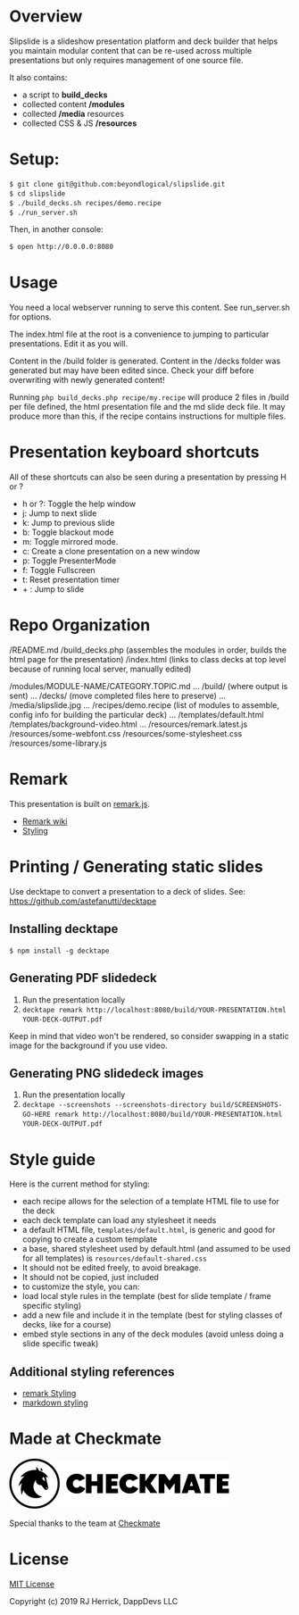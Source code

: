 # Overview

Slipslide is a slideshow presentation platform and deck builder that helps you maintain modular content that can be re-used across multiple presentations but only requires management of one source file.

It also contains:
* a script to **build_decks**
* collected content **/modules**
* collected **/media** resources
* collected CSS & JS **/resources**

# Setup: 
```bash
$ git clone git@github.com:beyondlogical/slipslide.git
$ cd slipslide
$ ./build_decks.sh recipes/demo.recipe
$ ./run_server.sh
```
Then, in another console:
```bash
$ open http://0.0.0.0:8080
```

# Usage

You need a local webserver running to serve this content. See run_server.sh for options.

The index.html file at the root is a convenience to jumping to particular presentations. Edit it as you will.

Content in the /build folder is generated.
Content in the /decks folder was generated but may have been edited since. Check your diff before overwriting with newly generated content!

Running `php build_decks.php recipe/my.recipe` will produce 2 files in /build per file defined, the html presentation file and the md slide deck file. It may produce more than this, if the recipe contains instructions for multiple files.

# Presentation keyboard shortcuts

All of these shortcuts can also be seen during a presentation by pressing H or ?

* h or ?: Toggle the help window
* j: Jump to next slide
* k: Jump to previous slide
* b: Toggle blackout mode
* m: Toggle mirrored mode.
* c: Create a clone presentation on a new window
* p: Toggle PresenterMode
* f: Toggle Fullscreen
* t: Reset presentation timer
* <number> + <Return>: Jump to slide <number>

# Repo Organization

 /README.md
 /build_decks.php   (assembles the modules in order, builds the html page for the presentation)
 /index.html        (links to class decks at top level because of running local server, manually edited)

 /modules/MODULE-NAME/CATEGORY.TOPIC.md
 ...
 /build/ (where output is sent)
 ...
 /decks/ (move completed files here to preserve)
 ...
 /media/slipslide.jpg
 ...
 /recipes/demo.recipe (list of modules to assemble, config info for building the particular deck)
 ...
 /templates/default.html
 /templates/background-video.html
 ...
 /resources/remark.latest.js
 /resources/some-webfont.css
 /resources/some-stylesheet.css
 /resources/some-library.js

# Remark

This presentation is built on [remark.js](https://github.com/gnab/remark).

* [Remark wiki](https://github.com/gnab/remark/wiki)
* [Styling](https://github.com/gnab/remark/wiki/Styling)

# Printing / Generating static slides

Use decktape to convert a presentation to a deck of slides.
See: https://github.com/astefanutti/decktape

## Installing decktape
```shell
$ npm install -g decktape
```
## Generating PDF slidedeck
1. Run the presentation locally
2. `decktape remark http://localhost:8080/build/YOUR-PRESENTATION.html YOUR-DECK-OUTPUT.pdf`

Keep in mind that video won't be rendered, so consider swapping in a static image for the background if you use video.

## Generating PNG slidedeck images
1. Run the presentation locally
2. `decktape --screenshots --screenshots-directory build/SCREENSHOTS-GO-HERE remark http://localhost:8080/build/YOUR-PRESENTATION.html YOUR-DECK-OUTPUT.pdf`

# Style guide
Here is the current method for styling:
* each recipe allows for the selection of a template HTML file to use for the deck
* each deck template can load any stylesheet it needs
* a default HTML file, `templates/default.html`, is generic and good for copying to create a custom template
* a base, shared stylesheet used by default.html (and assumed to be used for all templates) is `resources/default-shared.css`
 * It should not be edited freely, to avoid breakage.
 * It should not be copied, just included
* to customize the style, you can:
 * load local style rules in the template (best for slide template / frame specific styling)
 * add a new file and include it in the template  (best for styling classes of decks, like for a course)
 * embed style sections in any of the deck modules (avoid unless doing a slide specific tweak)

## Additional styling references
* [remark Styling](https://github.com/gnab/remark/wiki/Styling)
* [markdown styling](https://github.com/adam-p/markdown-here/wiki/Markdown-Cheatsheet)

# Made at Checkmate
![Checkmate](media/checkmate-logo.svg)

Special thanks to the team at [Checkmate](https://checkmate.digital/)

# License
[MIT License](LICENSE.md)

Copyright (c) 2019 RJ Herrick, DappDevs LLC

